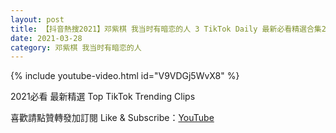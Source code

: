 ```yaml
---
layout: post
title: 【抖音熱搜2021】邓紫棋 我当时有暗恋的人 3 TikTok Daily 最新必看精選合集2021 03 28
date: 2021-03-28
category: 邓紫棋 我当时有暗恋的人
---
```


{% include youtube-video.html id="V9VDGj5WvX8" %}

2021必看 最新精選 Top TikTok Trending Clips

喜歡請點贊轉發加訂閱 Like & Subscribe：[YouTube](https://www.youtube.com/channel/UCAoR7VcanIPd04uEq_GIylA/videos)

